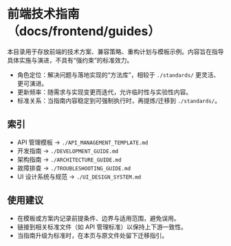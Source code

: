 # 前端技术指南（docs/frontend/guides）

本目录用于存放前端的技术方案、兼容策略、重构计划与模板示例。内容旨在指导具体实施与演进，不具有“强约束”的标准效力。

- 角色定位：解决问题与落地实现的“方法库”，相较于 `./standards/` 更灵活、更可演进。
- 更新频率：随需求与实现变更而迭代，允许临时性与实验性内容。
- 标准关系：当指南内容稳定到可强制执行时，再提炼/迁移到 `./standards/`。

## 索引
- API 管理模板 → `./API_MANAGEMENT_TEMPLATE.md`
- 开发指南 → `./DEVELOPMENT_GUIDE.md`
- 架构指南 → `./ARCHITECTURE_GUIDE.md`
- 故障排查 → `./TROUBLESHOOTING_GUIDE.md`
- UI 设计系统与规范 → `./UI_DESIGN_SYSTEM.md`

## 使用建议
- 在模板或方案内记录前提条件、边界与适用范围，避免误用。
- 链接到相关标准文件（如 API 管理标准）以保持上下游一致性。
- 当指南升级为标准时，在本页与原文件处留下迁移指引。